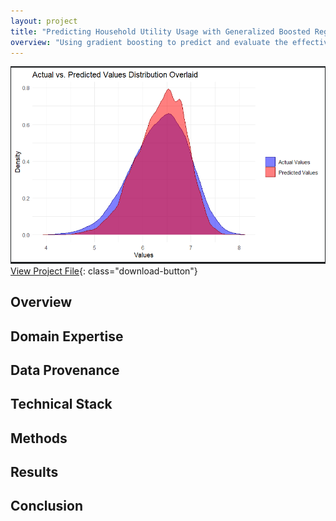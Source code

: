 ```yaml
---
layout: project
title: "Predicting Household Utility Usage with Generalized Boosted Regression Modeling (GBM)"
overview: "Using gradient boosting to predict and evaluate the effectiveness of energy conservation methods on household energy consumption."
---
```

![Housing Prices](/assets/images/project/ActualPredictedValues.png)
[View Project File](/assets/files/GBMHouse.pdf){: class="download-button"}

## Overview


## Domain Expertise


## Data Provenance


## Technical Stack


## Methods


## Results


## Conclusion

